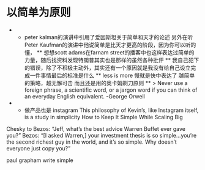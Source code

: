 # 以简单为原则

- * peter kalman的演讲中引用了爱因斯坦关于简单和天才的论述 另外在听Peter Kaufman的演讲中他说简单是比天才更高的阶段，因为你可以听的懂，
** 想想scott adams在farnam street的播客中也这样表达过简单的力量，随后找资料发现特朗普其实也是那样的虽然各种批评
** 我自己犯下的错误，除了不积极主动外，其实还有一个原因就是我没有给自己设立完成一件事情最后的标准是什么
** less is more 慢就是快中表达了 越简单的策略，越无懈可击 而且还是用的奥卡姆剃刀原则
** > Never use a foreign phrase, a scientific word, or a jargon word if you can think of an everyday English equivalent.
-George Orwell
- * 做产品也是 instagram This philosophy of Kevin’s, like Instagram itself, is a study in simplicity
How to Keep It Simple While Scaling Big

Chesky to Bezos: “Jeff, what’s the best advice Warren Buffet ever gave you?”
Bezos: “[I asked Warren,] your investment thesis is so simple…you’re the second richest guy in the world,
and it’s so simple. Why doesn’t everyone just copy you?”

paul grapham write simple